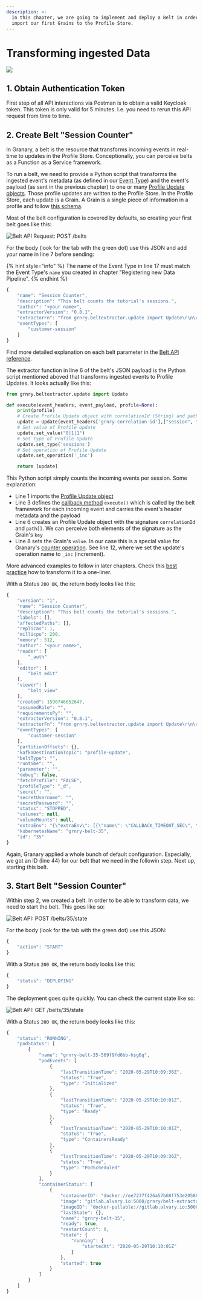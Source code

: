 ```yaml
---
description: >-
  In this chapter, we are going to implement and deploy a Belt in order to
  import our first Grains to the Profile Store.
---
```


# Transforming ingested Data

![](../../.gitbook/assets/grafik%20%2829%29.png)

## 1. Obtain Authentication Token

First step of all API interactions via Postman is to obtain a valid Keycloak token. This token is only valid for 5 minutes. I.e. you need to rerun this API request from time to time.

## 2. Create Belt "Session Counter"

In Granary, a belt is the resource that transforms incoming events in real-time to updates in the Profile Store. Conceptionally, you can perceive belts as a Function as a Service framework.

To run a belt, we need to provide a Python script that transforms the ingested event's metadata \(as defined in our [Event Type](registering-new-data.md#2-create-event-type-customer-session)\) and the event's payload \(as sent in the previous chapter\) to one or many [Profile Update objects](../../developer-reference/dataflow/belt-extractor.md#configuration). Those profile updates are written to the Profile Store. In the Profile Store, each update is a Grain. A Grain is a single piece of information in a profile and follow [this schema](../../developer-reference/dataflow/profile-store/#table-profilestore). 

Most of the belt configuration is covered by defaults, so creating your first belt goes like this:

![Belt API Request: POST /belts](../../.gitbook/assets/image%20%2842%29.png)

For the body \(look for the tab with the green dot\) use this JSON and add your name in line 7 before sending: 

{% hint style="info" %}
The name of the Event Type in line 17 must match the Event Type's `name` you created in chapter "Registering new Data Pipeline".
{% endhint %}

```javascript
{
    "name": "Session Counter",
    "description": "This belt counts the tutorial's sessions.",
    "author": "<your name>",
    "extractorVersion": "0.8.1",    
    "extractorFn": "from grnry.beltextractor.update import Update\r\n\r\ndef execute(event_headers, event_payload, profile=None):\r\n    print(profile)\r\n    # Create Profile Update object with correlationId (String) and path (Array<String>)\r\n    update = Update(event_headers['grnry-correlation-id'],[\"session\", \"counter\"])\r\n    # Set value of Profile Update\r\n    update.set_value(\"0|1|1\")\r\n    # Set type of Profile Update\r\n    update.set_type('sessions')\r\n    # Set operation of Profile Update\r\n    update.set_operation('_inc')\r\n    return [update]",
    "eventTypes": [
        "customer-session"
    ]
}
```

Find more detailed explanation on each belt parameter in the [Belt API reference](../../developer-reference/api-reference/belt-api.md#create-and-store-a-belt).

The extractor function in line 6 of the belt's JSON payload is the Python script mentioned aboved that transforms ingested events to Profile Updates. It looks actually like this:

```python
from grnry.beltextractor.update import Update

def execute(event_headers, event_payload, profile=None):
    print(profile)
    # Create Profile Update object with correlationId (String) and path (Array<String>)
    update = Update(event_headers['grnry-correlation-id'],["session", "counter"])
    # Set value of Profile Update
    update.set_value("0|1|1")
    # Set type of Profile Update
    update.set_type('sessions')
    # Set operation of Profile Update
    update.set_operation('_inc')

    return [update]
```

This Python script simply counts the incoming events per session. Some explanation:

* Line 1 imports the [Profile Update object](../../developer-reference/dataflow/belt-extractor.md#configuration) 
* Line 3 defines the [callback method](../../developer-reference/dataflow/belt-extractor.md#callback-signature) `execute()` which is called by the belt framework for each incoming event and carries the event's header metadata and the payload
* Line 6 creates an Profile Update object with the signature `correlationId` and `path[]`. We can perceive both elements of the signature as the Grain's `key`
* Line 8 sets the Grain's `value`. In our case this is a special value for Granary's [counter operation](../../developer-reference/dataflow/profile-store/#counter). See line 12, where we set the update's operation name to `_inc` \(increment\).

More advanced examples to follow in later chapters. Check this [best practice](../using-data-in-granary/best-practices/easing-development.md) how to transform it to a one-liner.

With a Status `200 OK`, the return body looks like this:

```javascript
{
    "version": "1",
    "name": "Session Counter",
    "description": "This belt counts the tutorial's sessions.",
    "labels": [],
    "affectedPaths": [],
    "replicas": 1,
    "millicpu": 200,
    "memory": 512,
    "author": "<your name>",
    "reader": [
        "_auth"
    ],
    "editor": [
        "belt_edit"
    ],
    "viewer": [
        "belt_view"
    ],
    "created": 1590746652647,
    "assumedRole": "",
    "requirementsPy": "",
    "extractorVersion": "0.8.1",
    "extractorFn": "from grnry.beltextractor.update import Update\r\n\r\ndef execute(event_headers, event_payload, profile=None):\r\n    print(profile)\r\n    # Create Profile Update object with correlationId (String) and path (Array<String>)\r\n    update = Update(event_headers['grnry-correlation-id'],[\"session\", \"counter\"])\r\n    # Set value of Profile Update\r\n    update.set_value(\"0|1|1\")\r\n    # Set type of Profile Update\r\n    update.set_type('sessions')\r\n    # Set operation of Profile Update\r\n    update.set_operation('_inc')\r\n    return [update]",
    "eventTypes": [
        "customer-session"
    ],
    "partitionOffsets": {},
    "kafkaDestinationTopic": "profile-update",
    "beltType": "",
    "runtime": "",
    "parameter": "",
    "debug": false,
    "fetchProfile": "FALSE",
    "profileType": "_d",
    "secret": "",
    "secretUsername": "",
    "secretPassword": "",
    "status": "STOPPED",
    "volumes": null,
    "volumeMounts": null,
    "extraEnv": "{\"extraEnv\": [{\"name\": \"CALLBACK_TIMEOUT_SEC\", \"value\": \"300\"}, {\"name\": \"CALLBACK_LONGRUNNING_SEC\", \"value\": \"180\"}]}",
    "kubernetesName": "grnry-belt-35",
    "id": "35"
}
```

Again, Granary applied a whole bunch of default configuration. Especially, we got an ID \(line 44\) for our belt that we need in the followin step. Next up, starting this belt.

## 3. Start Belt "Session Counter"

Within step 2, we created a belt. In order to be able to transform data, we need to start the belt. This goes like so:

![Belt API: POST /belts/35/state](../../.gitbook/assets/image%20%2840%29.png)

For the body \(look for the tab with the green dot\) use this JSON:

```javascript
{
	"action": "START"
}
```

With a Status `200 OK`, the return body looks like this:

```javascript
{
    "status": "DEPLOYING"
}
```

The deployment goes quite quickly. You can check the current state like so:

![Belt API: GET /belts/35/state](../../.gitbook/assets/image%20%2841%29.png)

With a Status `200 OK`, the return body looks like this:

```javascript
{
    "status": "RUNNING",
    "podStatus": [
        {
            "name": "grnry-belt-35-569f9fd6bb-hsg6q",
            "podEvents": [
                {
                    "lastTransitionTime": "2020-05-29T10:09:36Z",
                    "status": "True",
                    "type": "Initialized"
                },
                {
                    "lastTransitionTime": "2020-05-29T10:10:01Z",
                    "status": "True",
                    "type": "Ready"
                },
                {
                    "lastTransitionTime": "2020-05-29T10:10:01Z",
                    "status": "True",
                    "type": "ContainersReady"
                },
                {
                    "lastTransitionTime": "2020-05-29T10:09:36Z",
                    "status": "True",
                    "type": "PodScheduled"
                }
            ],
            "containerStatus": [
                {
                    "containerID": "docker://ee7237f426a57b68f753e205868ad9b3ff72d69d304d1c86b2e72f00ee7e091f",
                    "image": "gitlab.alvary.io:5000/grnry/belt-extractor:0.8.1",
                    "imageID": "docker-pullable://gitlab.alvary.io:5000/grnry/belt-extractor@sha256:8fd67bf65b27a2028bb2371d6e5abc7ed52db42d2ada49fbd4f3ef568256de3b",
                    "lastState": {},
                    "name": "grnry-belt-35",
                    "ready": true,
                    "restartCount": 0,
                    "state": {
                        "running": {
                            "startedAt": "2020-05-29T10:10:01Z"
                        }
                    },
                    "started": true
                }
            ]
        }
    ]
}
```

